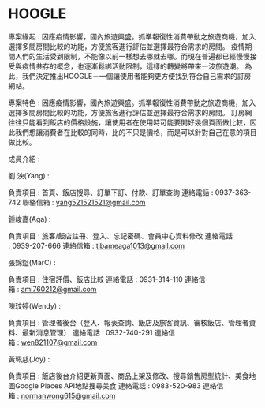 # HOOGLE

專案緣起 : 
    因應疫情影響，國內旅遊興盛。抓準報復性消費帶動之旅遊商機，加入選擇多間房間比較的功能，方便旅客進行評估並選擇最符合需求的房間。
    疫情期間人們的生活受到限制，不能像以前一樣想去哪就去哪。而現在普遍都已經慢慢接受與疫情共存的概念，也逐漸鬆綁活動限制，這樣的轉變將帶來一波旅遊潮。
    為此，我們決定推出HOOGLE－一個讓使用者能夠更方便找到符合自己需求的訂房網站。

專案特色 :
    因應疫情影響，國內旅遊興盛。抓準報復性消費帶動之旅遊商機，加入選擇多間房間比較的功能，方便旅客進行評估並選擇最符合需求的房間。
    訂房網往往只能看到飯店的價格設施，讓使用者在使用時可能要開好幾個頁面做比較，因此我們想讓消費者在比較的同時，比的不只是價格，而是可以針對自己在意的項目做比較。
    
    
成員介紹 :

劉 泱(Yang) : 

負責項目 : 首頁、飯店搜尋、訂單下訂、付款、訂單查詢
連絡電話 : 0937-363-742
聯絡信箱 : yang521521521@gmail.com


鍾峻嘉(Aga) : 

負責項目 : 旅客/飯店註冊、登入、忘記密碼、會員中心資料修改
連絡電話 : 0939-207-666
連絡信箱 : tibameaga1013@gmail.com
    
    
張錦鎰(MarC) : 

負責項目 : 住宿評價、飯店比較
連絡電話 : 0931-314-110
連絡信箱 : ami760212@gmail.com


陳玟婷(Wendy) :

負責項目 : 管理者後台（登入、報表查詢、飯店及旅客資訊、審核飯店、管理者資料、最新消息管理）
連絡電話 : 0932-740-291
連絡信箱 : wen821107@gmail.com


黃珮慈(Joy) : 

負責項目 : 飯店後台介紹更新頁面、商品上架及修改、搜尋銷售房型統計、美食地圖Google Places API地點搜尋美食
連絡電話 : 0983-520-983
連絡信箱 : normanwong615@gmail.com
    


